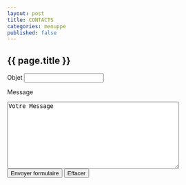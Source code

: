 ```yaml
---
layout: post
title: CONTACTS
categories: menuppe
published: false
---
```


## {{ page.title }}

<form action="mailto:promotion.portoetenvirons@gmail.com" markdown="1">
<label for="subject" markdown="1">Objet </label> 
<input id="subject" type="text" name="subject" markdown="1" maxlength="40" />
<br/>

<label for="body" markdown="1">Message </label> 
<textarea id="body" name="body" rows="10" cols="47" markdown="1">Votre Message</textarea>
<br/>

<input type="submit" markdown="1" value="Envoyer formulaire" />
<input type="reset" markdown="1" value="Effacer" />
<br/>
</form>
